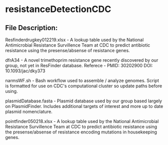 # resistanceDetectionCDC

## File Description:

Resfinderdrugkey012219.xlsx - A lookup table used by the National Antimicrobial Resistance Survillence Team at CDC to predict antibiotic resistance using the presense/absense of resistance genes. 

dfrA34 - A novel trimethoprim resistance gene recently discovered by our group, not yet in ResFinder database. Referece - PMID: 30202900 DOI: 10.1093/jac/dky373

narmsWF.sh - Bash workflow used to assemble / analyze genomes. Script is formatted for use on CDC's computational cluster so update paths before using. 

plasmidDatabase.fasta - Plasmid database used by our group based largely on PlasmidFinder. Includes additional targets of interest and more up to date plasmid nomenclature. 

pointfinder050218.xlsx - A lookup table used by the National Antimicrobial Resistance Survillence Team at CDC to predict antibiotic resistance using the presense/absense of resistance encoding mutations in housekeeping genes. 
